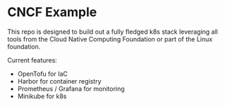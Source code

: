 # CNCF Example

This repo is designed to build out a fully fledged k8s stack leveraging all tools from the Cloud Native Computing Foundation or part of the Linux foundation.

Current features:

* OpenTofu for IaC
* Harbor for container registry
* Prometheus / Grafana for monitoring
* Minikube for k8s